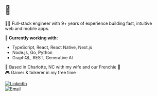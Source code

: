 # 👋

👨‍💻 Full-stack engineer with 9+ years of experience building fast, intuitive web and mobile apps.

**🔧 Currently working with:**  
- TypeScript, React, React Native, Next.js  
- Node.js, Go, Python  
- GraphQL, REST, Generative AI

📍 Based in Charlotte, NC with my wife and our Frenchie 🐶  
🎮 Gamer & tinkerer in my free time

[![LinkedIn](https://img.shields.io/badge/LinkedIn-Anthony%20Freda-blue?logo=linkedin&style=flat)](https://www.linkedin.com/in/antfreda323)  
[![Email](https://img.shields.io/badge/email-anthonyfreda323%40gmail.com-informational?style=for-the-badge)](mailto:anthonyfreda323@gmail.com)

